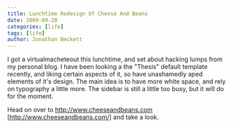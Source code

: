 ```yaml
---
title: Lunchtime Redesign Of Cheese And Beans
date: 2009-09-28
categories: [life]
tags: [life]
author: Jonathan Beckett
---
```


I got a virtualmacheteout this lunchtime, and set about hacking lumps from my personal blog. I have been looking a the "Thesis" default template recently, and liking certain aspects of it, so have unashamedly aped elements of it's design. The main idea is to have more white space, and rely on typography a little more. The sidebar is still a little too busy, but it will do for the moment.

Head on over to http://www.cheeseandbeans.com [http://www.cheeseandbeans.com/]  and take a look.